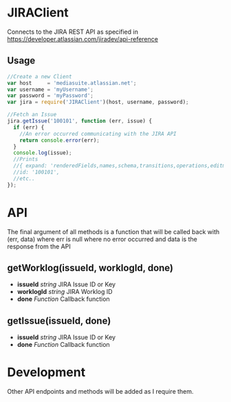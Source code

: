 JIRAClient
==========

Connects to the JIRA REST API as specified in https://developer.atlassian.com/jiradev/api-reference

Usage
-----

```js
//Create a new Client
var host     = 'mediasuite.atlassian.net';
var username = 'myUsername';
var password = 'myPassword';
var jira = require('JIRAClient')(host, username, password);

//Fetch an Issue
jira.getIssue('100101', function (err, issue) {
  if (err) {
    //An error occurred communicating with the JIRA API
    return console.error(err);
  }
  console.log(issue);
  //Prints
  //{ expand: 'renderedFields,names,schema,transitions,operations,editmeta,changelog',
  //id: '100101',
  //etc..
});

```

API
===

The final argument of all methods is a function that will be called back with
(err, data) where err is null where no error occurred and data is the response
from the API

getWorklog(issueId, worklogId, done)
------------------------------------

- __issueId__   _string_   JIRA Issue ID or Key
- __worklogId__ _string_   JIRA Worklog ID
- __done__      _Function_ Callback function

getIssue(issueId, done)
-----------------------

- __issueId__ _string_   JIRA Issue ID or Key
- __done__    _Function_ Callback function

Development
===========

Other API endpoints and methods will be added as I require them.

